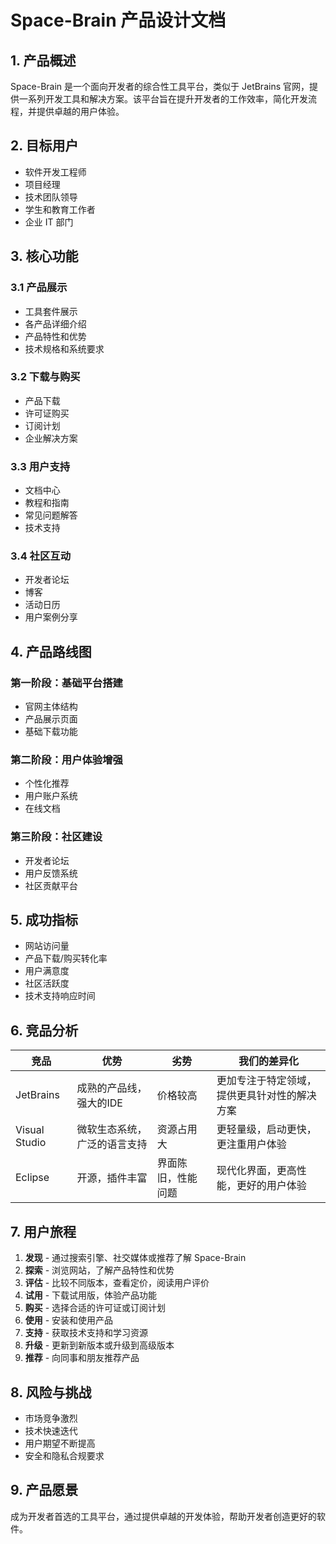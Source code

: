 # Space-Brain 产品设计文档

## 1. 产品概述

Space-Brain 是一个面向开发者的综合性工具平台，类似于 JetBrains 官网，提供一系列开发工具和解决方案。该平台旨在提升开发者的工作效率，简化开发流程，并提供卓越的用户体验。

## 2. 目标用户

- 软件开发工程师
- 项目经理
- 技术团队领导
- 学生和教育工作者
- 企业 IT 部门

## 3. 核心功能

### 3.1 产品展示

- 工具套件展示
- 各产品详细介绍
- 产品特性和优势
- 技术规格和系统要求

### 3.2 下载与购买

- 产品下载
- 许可证购买
- 订阅计划
- 企业解决方案

### 3.3 用户支持

- 文档中心
- 教程和指南
- 常见问题解答
- 技术支持

### 3.4 社区互动

- 开发者论坛
- 博客
- 活动日历
- 用户案例分享

## 4. 产品路线图

### 第一阶段：基础平台搭建
- 官网主体结构
- 产品展示页面
- 基础下载功能

### 第二阶段：用户体验增强
- 个性化推荐
- 用户账户系统
- 在线文档

### 第三阶段：社区建设
- 开发者论坛
- 用户反馈系统
- 社区贡献平台

## 5. 成功指标

- 网站访问量
- 产品下载/购买转化率
- 用户满意度
- 社区活跃度
- 技术支持响应时间

## 6. 竞品分析

| 竞品 | 优势 | 劣势 | 我们的差异化 |
|------|------|------|------------|
| JetBrains | 成熟的产品线，强大的IDE | 价格较高 | 更加专注于特定领域，提供更具针对性的解决方案 |
| Visual Studio | 微软生态系统，广泛的语言支持 | 资源占用大 | 更轻量级，启动更快，更注重用户体验 |
| Eclipse | 开源，插件丰富 | 界面陈旧，性能问题 | 现代化界面，更高性能，更好的用户体验 |

## 7. 用户旅程

1. **发现** - 通过搜索引擎、社交媒体或推荐了解 Space-Brain
2. **探索** - 浏览网站，了解产品特性和优势
3. **评估** - 比较不同版本，查看定价，阅读用户评价
4. **试用** - 下载试用版，体验产品功能
5. **购买** - 选择合适的许可证或订阅计划
6. **使用** - 安装和使用产品
7. **支持** - 获取技术支持和学习资源
8. **升级** - 更新到新版本或升级到高级版本
9. **推荐** - 向同事和朋友推荐产品

## 8. 风险与挑战

- 市场竞争激烈
- 技术快速迭代
- 用户期望不断提高
- 安全和隐私合规要求

## 9. 产品愿景

成为开发者首选的工具平台，通过提供卓越的开发体验，帮助开发者创造更好的软件。 